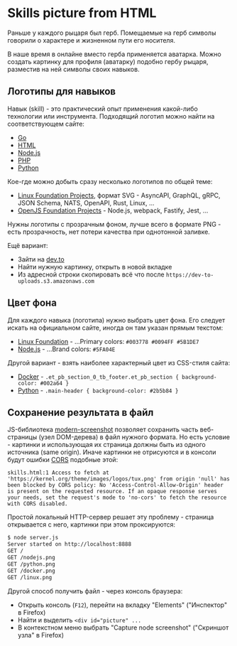 # Skills picture from HTML

Раньше у каждого рыцаря был герб. Помещаемые на герб символы говорили о характере и жизненном пути его носителя.

В наше время в онлайне вместо герба применяется аватарка. Можно создать картинку для профиля (аватарку) подобно гербу рыцаря, разместив на ней символы своих навыков.

## Логотипы для навыков

Навык (skill) - это практический опыт применения какой-либо технологии или инструмента. Подходящий логотип можно найти на соответствующем сайте:

* [Go](https://go.dev/blog/go-brand)
* [HTML](https://www.w3.org/html/logo/)
* [Node.js](https://nodejs.dev/en/about/branding/)
* [PHP](https://www.php.net/download-logos.php)
* [Python](https://www.python.org/community/logos/)

Кое-где можно добыть сразу несколько логотипов по общей теме:

* [Linux Foundation Projects](https://www.linuxfoundation.org/projects), формат SVG - AsyncAPI, GraphQL, gRPC, JSON Schema, NATS, OpenAPI, Rust, Linux, ...
* [OpenJS Foundation Projects](https://openjsf.org/projects/) - Node.js, webpack, Fastify, Jest, ...

Нужны логотипы с прозрачным фоном, лучше всего в формате PNG - есть прозрачность, нет потери качества при однотонной заливке.

Ещё вариант:

* Зайти на [dev.to](https://dev.to/tags)
* Найти нужную картинку, открыть в новой вкладке
* Из адресной строки скопировать всё что после `https://dev-to-uploads.s3.amazonaws.com`

## Цвет фона

Для каждого навыка (логотипа) нужно выбрать цвет фона. Его следует искать на официальном сайте, иногда он там указан прямым текстом:

* [Linux Foundation](https://www.linuxfoundation.org/brand-guidelines) - ...Primary colors: `#003778 #0094FF #5B1DE7`
* [Node.js](https://nodejs.dev/en/about/branding/) - ...Brand colors: `#5FA04E`

Другой вариант - взять наиболее характерный цвет из CSS-стиля сайта:

* [Docker](https://www.docker.com/) - `.et_pb_section_0_tb_footer.et_pb_section { background-color: #002a64 }`
* [Python](https://www.python.org/) - `.main-header { background-color: #2b5b84 }`

## Сохранение результата в файл

JS-библиотека [modern-screenshot](https://github.com/qq15725/modern-screenshot) позволяет сохранить часть веб-страницы (узел DOM-дерева) в файл нужного формата. Но есть условие - картинки и использующая их страница должны быть из одного источника (same origin). Иначе картинки не отрисуются и в консоли будут ошибки [CORS](https://developer.mozilla.org/en-US/docs/Web/HTTP/CORS) подобные этой:

~~~text
skills.html:1 Access to fetch at 'https://kernel.org/theme/images/logos/tux.png' from origin 'null' has been blocked by CORS policy: No 'Access-Control-Allow-Origin' header is present on the requested resource. If an opaque response serves your needs, set the request's mode to 'no-cors' to fetch the resource with CORS disabled.
~~~

Простой локальный HTTP-сервер решает эту проблему - страница открывается с него, картинки при этом проксируются:

~~~sh
$ node server.js 
Server started on http://localhost:8888
GET /
GET /nodejs.png
GET /python.png
GET /docker.png
GET /linux.png
~~~

Другой способ получить файл - через консоль браузера:

* Открыть консоль (`F12`), перейти на вкладку "Elements" ("Инспектор" в Firefox)
* Найти и выделить `<div id="picture" ...`
* В контекстном меню выбрать "Capture node screenshot" ("Скриншот узла" в Firefox)
